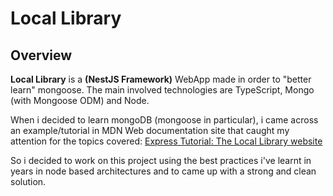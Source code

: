 ﻿# Local Library

## Overview

**Local Library** is a **(NestJS Framework)** WebApp made in order to "better learn" mongoose. 
The main involved technologies are TypeScript, Mongo (with Mongoose ODM) and Node.

When i decided to learn mongoDB (mongoose in particular), i came across an example/tutorial in MDN Web documentation
site that caught my attention for the topics covered:
[Express Tutorial: The Local Library website](https://developer.mozilla.org/en-US/docs/Learn/Server-side/Express_Nodejs/Tutorial_local_library_website)

So i decided to work on this project using the best practices i've learnt in years in node based architectures and
to came up with a strong and clean solution.

